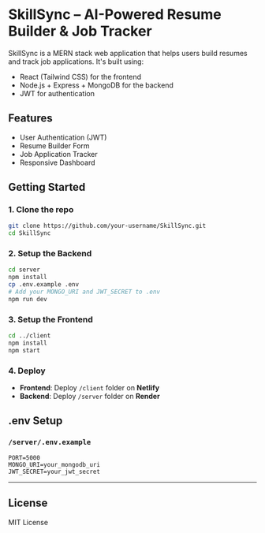 # SkillSync – AI-Powered Resume Builder & Job Tracker

SkillSync is a MERN stack web application that helps users build resumes and track job applications. It's built using:

- React (Tailwind CSS) for the frontend
- Node.js + Express + MongoDB for the backend
- JWT for authentication

## Features
- User Authentication (JWT)
- Resume Builder Form
- Job Application Tracker
- Responsive Dashboard

## Getting Started

### 1. Clone the repo

```bash
git clone https://github.com/your-username/SkillSync.git
cd SkillSync
```

### 2. Setup the Backend

```bash
cd server
npm install
cp .env.example .env
# Add your MONGO_URI and JWT_SECRET to .env
npm run dev
```

### 3. Setup the Frontend

```bash
cd ../client
npm install
npm start
```

### 4. Deploy

- **Frontend**: Deploy `/client` folder on **Netlify**
- **Backend**: Deploy `/server` folder on **Render**

## .env Setup

### `/server/.env.example`
```
PORT=5000
MONGO_URI=your_mongodb_uri
JWT_SECRET=your_jwt_secret
```

---

## License
MIT License
